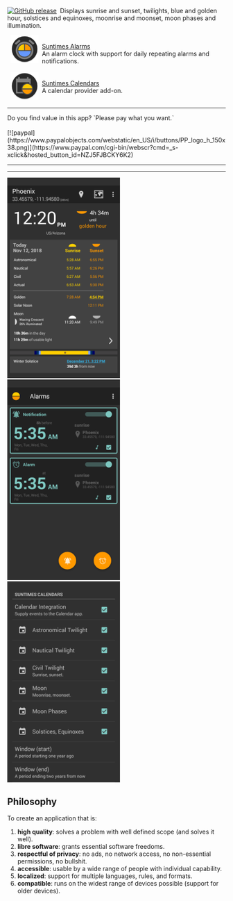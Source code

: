 <a href="https://github.com/forrestguice/SuntimesWidget/releases"><img src="https://img.shields.io/github/release/forrestguice/SuntimesWidget.svg" alt="GitHub release" /></a>&nbsp; Displays sunrise and sunset, twilights, blue and golden hour, solstices and equinoxes, moonrise and moonset, moon phases and illumination.

  <img align="left" src="images/ic_launcher_alarms.png" hspace="8" height="64" />  <br/><u>Suntimes Alarms</u><br />An alarm clock with support for daily repeating alarms and notifications.
 <br /> <br />
  <a href="https://f-droid.org/en/packages/com.forrestguice.suntimescalendars/"><img align="left" src="images/ic_launcher.png" hspace="8" height="64" /></a>  <br/>[Suntimes Calendars](https://f-droid.org/en/packages/com.forrestguice.suntimescalendars/) <br />A calendar provider add-on.
 <br /> <br />
<hr />
Do you find value in this app? `Please pay what you want.`<br/><br/>
[![paypal](https://www.paypalobjects.com/webstatic/en_US/i/buttons/PP_logo_h_150x38.png)](https://www.paypal.com/cgi-bin/webscr?cmd=_s-xclick&hosted_button_id=NZJ5FJBCKY6K2) 
<hr />
<hr />
<a href="https://github.com/forrestguice/SuntimesWidget/wiki/Screenshots"><img alt="screenshot1" src='./doc/screenshots/v0.9.5/en/activity-main0-dark.png' width="260px" alt="screenshot1" /></a>&nbsp;&nbsp;
<a href="https://github.com/forrestguice/SuntimesWidget/wiki/Screenshots"><img alt="screenshot2" src='./doc/screenshots/v0.11.3/en/activity-alarms0-dark.png' width="260px" alt="screenshot2" /></a>&nbsp;&nbsp;
<a href="https://github.com/forrestguice/SuntimesWidget/wiki/Screenshots"><img alt="screenshot3" src='./doc/screenshots/suntimescalendars/v0.3.1/en/activity-calendars0.png' width="260px" alt="screenshot3" /></a>

## Philosophy
To create an application that is:

1) **high quality**: solves a problem with well defined scope (and solves it well).
2) **libre software**: grants essential software freedoms.
3) **respectful of privacy**: no ads, no network access, no non-essential permissions, no bullshit.
4) **accessible**: usable by a wide range of people with individual capability.
5) **localized**: support for multiple languages, rules, and formats.
6) **compatible**: runs on the widest range of devices possible (support for older devices).
